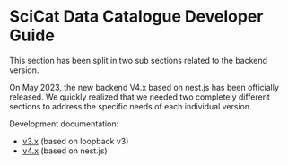 # SciCat Data Catalogue Developer Guide

This section has been split in two sub sections related to the backend version.  
  
On May 2023, the new backend V4.x based on nest.js has been officially released. We quickly realized that we needed two completely different sections to address the specific needs of each individual version.

Development documentation:
 - [v3.x](v3.x/README.md) (based on loopback v3)
 - [v4.x](v4.x/README.md) (based on nest.js)
